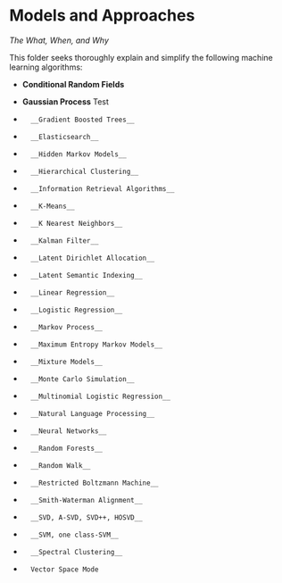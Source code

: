 # Models and Approaches

*The What, When, and Why*

This folder seeks thoroughly explain and simplify the following machine learning algorithms: 
* __Conditional Random Fields__

* __Gaussian Process__
         Test

*       __Gradient Boosted Trees__

*       __Elasticsearch__

*       __Hidden Markov Models__

*       __Hierarchical Clustering__

*       __Information Retrieval Algorithms__

*       __K-Means__

*       __K Nearest Neighbors__

*       __Kalman Filter__

*       __Latent Dirichlet Allocation__

*       __Latent Semantic Indexing__

*       __Linear Regression__

*       __Logistic Regression__

*       __Markov Process__

*       __Maximum Entropy Markov Models__

*       __Mixture Models__

*       __Monte Carlo Simulation__

*       __Multinomial Logistic Regression__

*       __Natural Language Processing__

*       __Neural Networks__

*       __Random Forests__

*       __Random Walk__

*       __Restricted Boltzmann Machine__

*       __Smith-Waterman Alignment__

*       __SVD, A-SVD, SVD++, HOSVD__

*       __SVM, one class-SVM__

*       __Spectral Clustering__

*       Vector Space Mode
